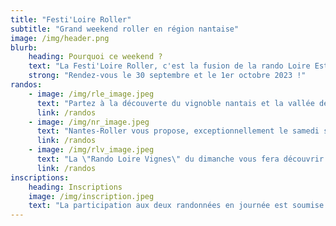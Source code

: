 ```yaml
---
title: "Festi'Loire Roller"
subtitle: "Grand weekend roller en région nantaise"
image: /img/header.png
blurb:
    heading: Pourquoi ce weekend ?
    text: "La Festi'Loire Roller, c'est la fusion de la rando Loire Estuaire, rando Loire Vigne avec la rando roller urbaine de Nantes en un seul week-end !"
    strong: "Rendez-vous le 30 septembre et le 1er octobre 2023 !"
randos:
    - image: /img/rle_image.jpeg
      text: "Partez à la découverte du vignoble nantais et la vallée de Sèvre Nantes. 48km avec une option de 10km le midi."
      link: /randos
    - image: /img/nr_image.jpeg
      text: "Nantes-Roller vous propose, exceptionnellement le samedi soir, une balade nocture pour découvrir Nantes. 11km"
      link: /randos
    - image: /img/rlv_image.jpeg
      text: "La \"Rando Loire Vignes\" du dimanche vous fera découvrir le terroir nantais avec une petite dégustation le midi. 42 avec une option de 10km."
      link: /randos
inscriptions:
    heading: Inscriptions
    image: /img/inscription.jpeg
    text: "La participation aux deux randonnées en journée est soumise à inscription. Ne tardez pas, nous vous réservons un tarif préférentiel jusqu'à mi-juillet, profitez-en !"
---
```


